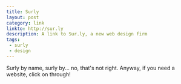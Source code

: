 ```yaml
---
title: Surly
layout: post
category: link
linkto: http://sur.ly
description: A link to Sur.ly, a new web design firm
tags:
 - surly
 - design
---
```


Surly by name, surly by... no, that's not right. Anyway, if you need a website, click on through!